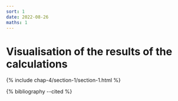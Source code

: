 ```yaml
---
sort: 1
date: 2022-08-26
maths: 1
---
```


# Visualisation of the results of the calculations

{% include chap-4/section-1/section-1.html %}

{% bibliography --cited %}

